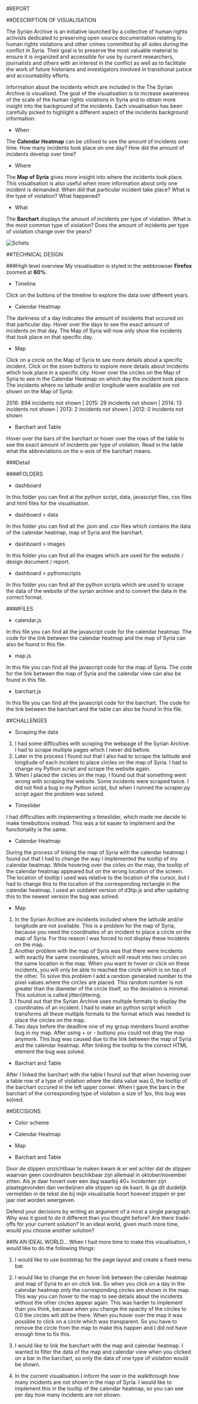 #REPORT

##DESCRIPTION OF VISUALISATION

The Syrian Archive is an initiative launched by a collective of human rights activists dedicated to preserving open source documentation relating to human rights violations and other crimes committed by all sides during the conflict in Syria. Their goal is to preserve the most valuable material to ensure it is organized and accessible for use by current researchers, journalists and others with an interest in the conflict as well as to facilitate the work of future historians and investigators involved in transitional justice and accountability efforts.

Information about the incidents which are included in the The Syrian Archive is visualised. The goal of the visualisation is to increase awareness of the scale of the human rights violations in Syria and to obtain more insight into the background of the incidents. Each visualisation has been carefully picked to highlight a different aspect of the incidents background information:

* When

The **Calendar Heatmap** can be utilised to see the amount of incidents over time. How many incidents took place on one day? How did the amount of incidents develop over time?

* Where

The **Map of Syria** gives more insight into where the incidents took place. This visualisation is also useful when more information about only one incident is demanded. When did that particular incident take place? What is the type of violation? What happened?

* What

The **Barchart** displays the amount of incidents per type of violation. What is the most common type of violation? Does the amount of incidents per type of violation change over the years?

![Schets](dashboard/images/printscreenvisualisation.png)

##TECHNICAL DESIGN

###High level overview
My visualisation is styled in the webbrowser **Firefox** zoomed at **60%**.

* Timeline

Click on the buttons of the timeline to explore the data over different years.

* Calendar Heatmap

The darkness of a day indicates the amount of incidents that occured on that particular day. Hover over the days to see the exact amount of incidents on that day. The Map of Syria will now only show the incidents that took place on that specific day.

* Map

Click on a circle on the Map of Syria to see more details about a specific incident. Click on the zoom buttons to explore more details about incidents which took place in a specific city. Hover over the circles on the Map of Syria to see in the Calendar Heatmap on which day the incident took place. The incidents where no latitude and/or longitude were available are not shown on the Map of Syria:

2016: 894 incidents not shown | 2015: 29 incidents not shown | 2014: 13 incidents not shown | 2013: 2 incidents not shown | 2012: 0 incidents not shown

* Barchart and Table

Hover over the bars of the barchart or hover over the rows of the table to see the exact amount of incidents per type of violation. Read in the table what the abbreviations on the x-axis of the barchart means.

###Detail

####FOLDERS
* dashboard

In this folder you can find al the python script, data, javascript files, css files and html files for the visualisation.

* dashboard > data

In this folder you can find all the .json and .csv files which contains the data of the calendar heatmap, map of Syria and the barchart.  

* dashboard > images

In this folder you can find all the images which are used for the website / design document / report.

* dashboard > pythonscripts

In this folder you can find all the python scripts which are used to scrape the data of the website of the syrian archive and to convert the data in the correct format.

####FILES
* calendar.js

In this file you can find all the javascript code for the calendar heatmap. The code for the link between the calendar heatmap and the map of Syria can also be found in this file.

* map.js

In this file you can find all the javascript code for the map of Syria. The code for the link between the map of Syria and the calendar view can also be found in this file.

* barchart.js

In this file you can find all the javascript code for the barchart. The code for the link between the barchart and the table can also be found in this file. 

##CHALLENGES

* Scraping the data

1. I had some difficulties with scraping the webpage of the Syrian Archive. I had to scrape multiple pages which I never did before.
2. Later in the process I found out that I also had to scrape the latitude and longitude of each incident to place circles on the map of Syria. I had to change my Python script and scrape the website again.
3. When I placed the circles on the map, I found out that something went wrong with scraping the website. Some incidents were scraped twice. I did not find a bug in my Python script, but when I runned the scraper.py script again the problem was solved.

* Timeslider

I had difficulties with implementing a timeslider, which made me decide to make timebuttons instead. This was a lot easier to implement and the functionality is the same.

* Calendar Heatmap

During the process of linking the map of Syria with the calendar heatmap I found out that I had to change the way I implemented the tooltip of my calendar heatmap. While hovering over the cirles on the map, the tooltip of the calendar heatmap appeared but on the wrong location of the screen. The location of tooltip I used was relative to the location of the cursor, but I had to change this to the location of the corresponding rectangle in the calendar heatmap. I used an outdatet version of d3tip.js and after updating this to the newest version the bug was solved.

* Map

1. In the Syrian Archive are incidents included where the latitude and/or longitude are not available. This is a problem for the map of Syria, because you need the coordinates of an incident to place a circle on the map of Syria. For this reason I was forced to not display these incidents on the map.
2. Another problem with the map of Syria was that there were incidents with exactly the same coordinates, which will result into two circles on the same location in the map. When you want to hover or click on these incidents, you will only be able to reached the circle which is on top of the other. To solve this problem I add a random generated number to the pixel values where the circles are placed. This random number is not greater than the diameter of the circle itself, so the deviation is minimal. This solution is called jitter/jittering.
3. I found out that the Syrian Archive uses multiple formats to display the coordinates of an incident. I had to make an python script which transforms all these multiple formats to the format which was needed to place the circles on the map.
4. Two days before the deadline one of my group members found another bug in my map. After using + or - buttons you could not drag the map anymore. This bug was caused due to the link between the map of Syria and the calendar heatmap. After linking the tooltip to the correct HTML element the bug was solved.

* Barchart and Table

After I linked the barchart with the table I found out that when hovering over a table row of a type of violation where the data value was 0, the tooltip of the barchart occured in the left upper corner. When I gave the bars in the barchart of the corresponding type of violation a size of 1px, this bug was solved.

##DECISIONS

* Color scheme

* Calendar Heatmap

* Map

* Barchart and Table


Door de stippen onzichtbaar te maken kwam ik er wel achter dat de stippen waarvan geen coordinaten beschikbaar zijn allemaal in oktober/november zitten. Als je daar hovert over een dag waarbij 40+ incidenten zijn plaatsgevonden dan verdwijnen alle stippen op de kaart. Ik ga dit duidelijk vermelden in de tekst die bij mijn visualisatie hoort hoeveel stippen er per jaar niet worden weergeven.


Defend your decisions by writing an argument of a most a single paragraph. Why was it good to do it different than you thought before? Are there trade-offs for your current solution? In an ideal world, given much more time, would you choose another solution?

##IN AN IDEAL WORLD...
When I had more time to make this visualisation, I would like to do the following things:

1. I would like to use bootstrap for the page layout and create a fixed menu bar.

2. I would like to change the on hover link between the calendar heatmap and map of Syria to an on click link. So when you click on a day in the calendar heatmap only the corresponding circles are shown in the map. This way you can hover to the map to see details about the incidents without the other circles appear again. This was harder to implement than you think, because when you change the opacity of the circles to 0.0 the circles will still be there. When you hover over the map it was possible to click on a circle which was transparent. So you have to remove the circle from the map to make this happen and I did not have enough time to fix this.

3. I would like to link the barchart with the map and calendar heatmap. I wanted to filter the data of the map and calendar view when you clicked on a bar in the barchart, so only the data of one type of violation would be shown.

4. In the current visualisation I inform the user in the walkthrough how many incidents are not shown in the map of Syria. I would like to implement this in the tooltip of the calendar heatmap, so you can see per day how many incidents are not shown.

